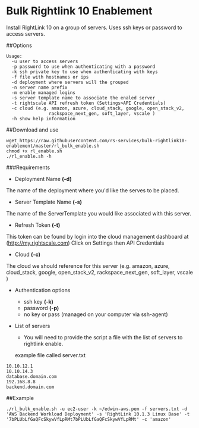 # Bulk Rightlink 10 Enablement
Install RightLink 10 on a group of servers. Uses ssh keys or password to access servers.

##Options
```
Usage:
  -u user to access servers
  -p password to use when authenticating with a password
  -k ssh private key to use when authenticating with keys
  -f file with hostnames or ips
  -d deployment where servers will the grouped
  -n server name prefix
  -m enable managed logins
  -s server template name to associate the enaled server
  -t rightscale API refresh token (Settings>API Credentials)
  -c cloud (e.g. amazon, azure, cloud_stack, google, open_stack_v2,
                rackspace_next_gen, soft_layer, vscale )
  -h show help information
```


##Download and use
```
wget https://raw.githubusercontent.com/rs-services/bulk-rightlink10-enablement/master/rl_bulk_enable.sh
chmod +x rl_enable.sh
./rl_enable.sh -h
```

###Requirements

-    Deployment Name **(-d)**

  The name of the deployment where you'd like the serves to be placed.

-   Server Template Name **(-s)**

  The name of the ServerTemplate you would like associated with this server.

-   Refresh Token **(-t)**

  This token can be found by login into the cloud management dashboard at (http://my.rightscale.com) Click on Settings then API Credentials

-   Cloud **(-c)**

  The cloud we should reference for this server (e.g. amazon, azure, cloud_stack, google, open_stack_v2,
                rackspace_next_gen, soft_layer, vscale )

-   Authentication
   options
    - ssh key **(-k)**
    - password **(-p)**
    - no key or pass (managed on your computer via ssh-agent)

-   List of servers
    - You will need to provide the script a file with the list of servers to rightlink enable.

    example file called server.txt

```
10.10.12.1
10.10.14.3
database.domain.com
192.168.8.8
backend.domain.com
```




##Example
``` shell
./rl_bulk_enable.sh -u ec2-user -k ~/edwin-aws.pem -f servers.txt -d 'AWS Backend Workload Deployment' -s 'RightLink 10.1.3 Linux Base' -t '7bPLUbLfGaQFcSkywVfLpRMt7bPLUbLfGaQFcSkywVfLpRMt' -c 'amazon'
